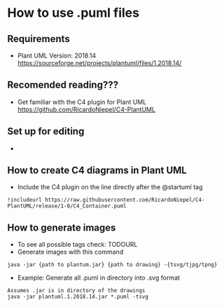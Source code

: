 # How to use .puml files

## Requirements
* Plant UML Version: 2018.14 https://sourceforge.net/projects/plantuml/files/1.2018.14/

## Recomended reading???
* Get familiar with the C4 plugin for Plant UML https://github.com/RicardoNiepel/C4-PlantUML
## Set up for editing
* 

## How to create C4 diagrams in Plant UML
* Include the C4 plugin on the line directly after the @startuml tag
```
!includeurl https://raw.githubusercontent.com/RicardoNiepel/C4-PlantUML/release/1-0/C4_Container.puml
```

## How to generate images
* To see all possible tags check: TODOURL
* Generate images with this command
```
java -jar {path to plantum.jar} {path to drawing} -{tsvg/tjpg/tpng}
```

* Example: Generate all .puml in directory into .svg format
```
Assumes .jar is in directory of the drawings
java -jar plantuml.1.2018.14.jar *.puml -tsvg
```

